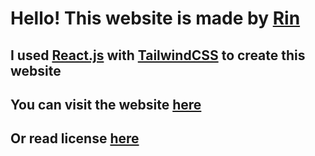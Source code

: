 # Hello! This website is made by [Rin](https://rinmeng.github.io/)

## I used [React.js](https://react.dev/) with [TailwindCSS](https://tailwindcss.com/) to create this website

## You can visit the website [here](https://kdtsuo.github.io/)

## Or read license [here](https://github.com/seacsuo/seacsuo.github.io/blob/main/LICENSE)
